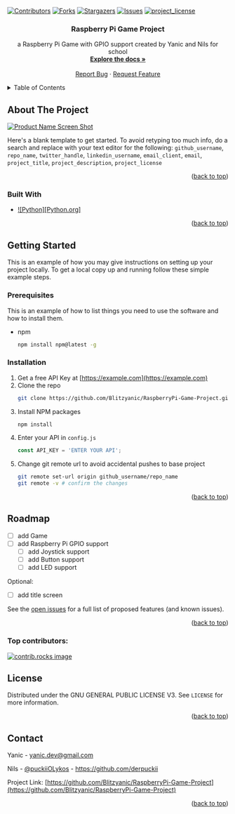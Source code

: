 <a id="readme-top"></a>
<!-- README TEMPLATE -->
<!--
*** https://github.com/othneildrew/Best-README-Template
-->
[![Contributors][contributors-shield]][contributors-url]
[![Forks][forks-shield]][forks-url]
[![Stargazers][stars-shield]][stars-url]
[![Issues][issues-shield]][issues-url]
[![project_license][license-shield]][license-url]


<h3 align="center">Raspberry Pi Game Project</h3>

  <p align="center">
    a Raspberry Pi Game with GPIO support created by Yanic and Nils for school
    <br />
    <a href="https://github.com/Blitzyanic/RaspberryPi-Game-Project/tree/main/docs"><strong>Explore the docs »</strong></a>
    <br />
    <br />
    <a href="https://github.com/Blitzyanic/RaspberryPi-Game-Project/issues/new?labels=bug&template=bug-report---.md">Report Bug</a>
    ·
    <a href="https://github.com/github_username/repo_name/issues/new?labels=enhancement&template=feature-request---.md">Request Feature</a>
  </p>
</div>



<!-- TABLE OF CONTENTS -->
<details>
  <summary>Table of Contents</summary>
  <ol>
    <li>
      <a href="#about-the-project">About The Project</a>
      <ul>
        <li><a href="#built-with">Built With</a></li>
      </ul>
    </li>
    <li>
      <a href="#getting-started">Getting Started</a>
      <ul>
        <li><a href="#prerequisites">Prerequisites</a></li>
        <li><a href="#installation">Installation</a></li>
      </ul>
    </li>
    <li><a href="#roadmap">Roadmap</a></li>
    <li><a href="#license">License</a></li>
    <li><a href="#contact">Contact</a></li>
  </ol>
</details>



<!-- ABOUT THE PROJECT -->
## About The Project

[![Product Name Screen Shot][product-screenshot]](https://example.com)

Here's a blank template to get started. To avoid retyping too much info, do a search and replace with your text editor for the following: `github_username`, `repo_name`, `twitter_handle`, `linkedin_username`, `email_client`, `email`, `project_title`, `project_description`, `project_license`

<p align="right">(<a href="#readme-top">back to top</a>)</p>



### Built With
* [![Python][Python.org]][Python-url]

<p align="right">(<a href="#readme-top">back to top</a>)</p>



<!-- GETTING STARTED -->
## Getting Started

This is an example of how you may give instructions on setting up your project locally.
To get a local copy up and running follow these simple example steps.

### Prerequisites

This is an example of how to list things you need to use the software and how to install them.
* npm
  ```sh
  npm install npm@latest -g
  ```

### Installation

1. Get a free API Key at [https://example.com](https://example.com)
2. Clone the repo
   ```sh
   git clone https://github.com/Blitzyanic/RaspberryPi-Game-Project.git
   ```
3. Install NPM packages
   ```sh
   npm install
   ```
4. Enter your API in `config.js`
   ```js
   const API_KEY = 'ENTER YOUR API';
   ```
5. Change git remote url to avoid accidental pushes to base project
   ```sh
   git remote set-url origin github_username/repo_name
   git remote -v # confirm the changes
   ```

<p align="right">(<a href="#readme-top">back to top</a>)</p>


<!-- ROADMAP -->
## Roadmap

- [ ] add Game
- [ ] add Raspberry Pi GPIO support
  - [ ] add Joystick support
  - [ ] add Button support
  - [ ] add LED support

Optional:
- [ ] add title screen

See the [open issues](https://github.com/Blitzyanic/RaspberryPi-Game-Project/issues) for a full list of proposed features (and known issues).

<p align="right">(<a href="#readme-top">back to top</a>)</p>


### Top contributors:

<a href="https://github.com/Blitzyanic/RaspberryPi-Game-Project/graphs/contributors">
  <img src="https://contrib.rocks/image?repo=Blitzyanic/RaspberryPi-Game-Project" alt="contrib.rocks image" />
</a>



<!-- LICENSE -->
## License

Distributed under the GNU GENERAL PUBLIC LICENSE V3. See `LICENSE` for more information.

<p align="right">(<a href="#readme-top">back to top</a>)</p>



<!-- CONTACT -->
## Contact

Yanic - yanic.dev@gmail.com

Nils  - [@puckiiOLykos](https://x.com/puckiiOLykos) - https://github.com/derpuckii

Project Link: [https://github.com/Blitzyanic/RaspberryPi-Game-Project](https://github.com/Blitzyanic/RaspberryPi-Game-Project)

<p align="right">(<a href="#readme-top">back to top</a>)</p>



<!-- MARKDOWN LINKS & IMAGES -->
<!-- https://www.markdownguide.org/basic-syntax/#reference-style-links -->
[contributors-shield]: https://img.shields.io/github/contributors/Blitzyanic/RaspberryPi-Game-Project.svg?style=for-the-badge
[contributors-url]: https://github.com/Blitzyanic/RaspberryPi-Game-Project/graphs/contributors
[forks-shield]: https://img.shields.io/github/forks/Blitzyanic/RaspberryPi-Game-Project.svg?style=for-the-badge
[forks-url]: https://github.com/Blitzyanic/RaspberryPi-Game-Project/network/members
[stars-shield]: https://img.shields.io/github/stars/Blitzyanic/RaspberryPi-Game-Project.svg?style=for-the-badge
[stars-url]: https://github.com/Blitzyanic/RaspberryPi-Game-Project/stargazers
[issues-shield]: https://img.shields.io/github/issues/Blitzyanic/RaspberryPi-Game-Project.svg?style=for-the-badge
[issues-url]: https://github.com/Blitzyanic/RaspberryPi-Game-Project/issues
[license-shield]: https://img.shields.io/github/license/Blitzyanic/RaspberryPi-Game-Project.svg?style=for-the-badge
[license-url]: https://github.com/Blitzyanic/RaspberryPi-Game-Project/blob/master/LICENSE.txt
[product-screenshot]: images/screenshot.png
[Pyhon.org]: https://img.shields.io/badge/python-000000?style=for-the-badge&logo=python&logoColor=white
[Python-url]: https://www.python.org/